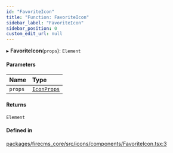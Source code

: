 ```yaml
---
id: "FavoriteIcon"
title: "Function: FavoriteIcon"
sidebar_label: "FavoriteIcon"
sidebar_position: 0
custom_edit_url: null
---
```


▸ **FavoriteIcon**(`props`): `Element`

#### Parameters

| Name | Type |
| :------ | :------ |
| `props` | [`IconProps`](../types/IconProps.md) |

#### Returns

`Element`

#### Defined in

[packages/firecms_core/src/icons/components/FavoriteIcon.tsx:3](https://github.com/FireCMSco/firecms/blob/d45f3739/packages/firecms_core/src/icons/components/FavoriteIcon.tsx#L3)
